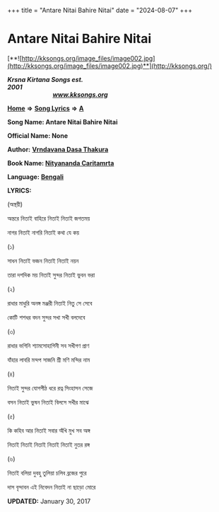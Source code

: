 +++
title = "Antare Nitai Bahire Nitai"
date = "2024-08-07"
+++

# Antare Nitai Bahire Nitai
[**![http://kksongs.org/image_files/image002.jpg](http://kksongs.org/image_files/image002.jpg)**](http://kksongs.org/)

**_Krsna Kirtana Songs est. 2001_**                                                                                                                                                 **_www.kksongs.org_**

**[Home](http://kksongs.org/)** **⇒** **[Song Lyrics](http://kksongs.org/lyrics.html)** **⇒** **[A](http://kksongs.org/songs/song_a.html)**

**Song Name: Antare Nitai Bahire Nitai**

**Official Name: None**

**Author:** [**Vrndavana Dasa Thakura**](http://kksongs.org/authors/list/vrndavana.html)

**Book Name: [Nityananda Caritamrta](http://kksongs.org/authors/literature/nityananda_caritamrta.html)**

**Language:** [**Bengali**](http://kksongs.org/language/list/bengali.html)

**LYRICS:**

(অস্থয়ী)

অন্তরে নিতাই বাহিরে নিতাই নিতাই জগতময়

নাগর নিতাই নাগরি নিতাই কথা যে কয়

(১)

সাধন নিতাই ভজন নিতাই নিতাই নয়ন

তারা দশদিক ময় নিতাই সুন্দর নিতাই ভুবন ভরা

(২)

রাধার মাধুরি অনঙ্গ মঞ্জরী নিতাই নিতু সে সেবে

কোটি শশধর বদন সুন্দর সখা সখী বলদেবে

(৩)

রাধার ভগিনি শ্যামসোহাগিনী সব সখীগণ প্রাণ

যাঁহার লাবরি মন্দপ সাজনি শ্রী মণি মন্দির নাম

(৪)

নিতাই সুন্দর যোগপীঠ ধরে রত্ন সিংহাসন সেজে

বসন নিতাই ভুষন নিতাই বিলসে সখীর মাঝে

(৫)

কি কহিব আর নিতাই সবার অঁখি মুখ সব অঙ্গ

নিতাই নিতাই নিতাই নিতাই নিতাই নুতর রঙ্গ

(৬)

নিতাই বলিয়া দুবহু তুলিয়া চলিব ব্রজের পুরে

দাস বৃন্দাবন এই নিবেদন নিতাই না ছাড়ো মোরে

**UPDATED:** January 30, 2017